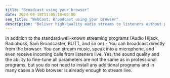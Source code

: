 ```yaml
---
title: "Broadcast using your browser"
date: 2024-08-18T11:05:18+03:00
seo_title: "WebCast: Broadcast using your browser"
description: "Deliver high-quality audio streams to listeners without plugins. Our WebCast technology ensures compatibility with all modern browsers and reduces buffering issues."
---
```


In addition to the standard well-known streaming programs (Audio Hijack, Radioboss, Sam Broadcaster, BUTT, and so on) - You can broadcast directly from the browser. You can stream music, speak into a microphone, and even receive incoming calls from listeners live. Yes, the sound quality and the ability to fine-tune all parameters are not the same as in professional programs, but you do not need to install any additional programs and in many cases a Web browser is already enough to stream live.

